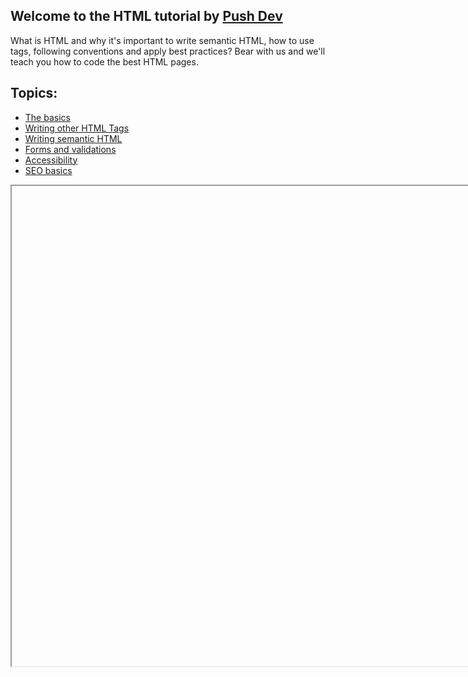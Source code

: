 ## Welcome to the HTML tutorial by [Push Dev](https://pushdev.co)

What is HTML and why it's important to write semantic HTML, how to use tags, following conventions and apply best practices? Bear with us and we'll teach you how to code the best HTML pages.
## Topics:

* [The basics](1-the-basics)
* [Writing other HTML Tags](2-other-html-tags)
* [Writing semantic HTML](3-semantic-html)
* [Forms and validations](4-forms-validations)
* [Accessibility](5-Accessibility)
* [SEO basics](6-seo-basics)
<iframe id="exercise" width="1024" height="768"></iframe>

  <script>
  function getUrlVars() {
      let vars = {};
      let parts = window.location.href.replace(/[?&]+([^=&]+)=([^&]*)/gi, function(m,key,value) {
          vars[key] = value;
      });
      return vars;
  }
  const exerciseUrl = getUrlVars()['e'];
  exercise.src = exerciseUrl || 'exercise1.html';
  </script>
